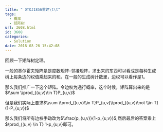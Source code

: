 ```yaml
---
title: " DTOJ1856重建\t\t"
tags:
  - 概率
  - 矩阵树
url: 3608.html
id: 3608
categories:
  - Solution
date: 2018-08-26 15:42:08
---
```


回顾一下矩阵树定理。

一般的基尔霍夫矩阵是是度数矩阵-邻接矩阵，求出来的东西可以看成是每种生成树上每条边的权值乘起来的和。在一般的生成树计数里，边权可以看作是1。

那么我们推广一下这个矩阵。令边权为通行概率，这个时候，矩阵算出来的是$\\sum \\prod_{(u,v)\\in T}P_{u,v}$

但是我们实际上要求$\\sum \\prod_{(u,v)\\in T}P_{u,v}\\prod_{(u,v)\\not \\in T}(1-P_{u,v})$

那么我们将所有边权手动改为$\\frac{p_{u,v}}{1-p_{u,v}}$,然后最后的答案乘上$\\prod_{(u,v) \\in T} 1-p_{u,v}即可。